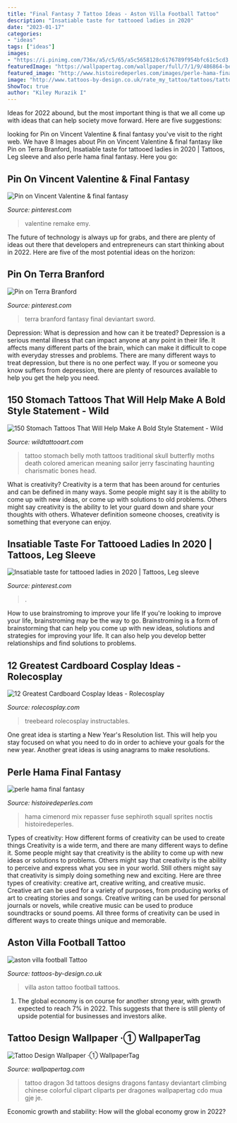 ```yaml
---
title: "Final Fantasy 7 Tattoo Ideas - Aston Villa Football Tattoo"
description: "Insatiable taste for tattooed ladies in 2020"
date: "2023-01-17"
categories:
- "ideas"
tags: ["ideas"]
images:
- "https://i.pinimg.com/736x/a5/c5/65/a5c5658128c6176789f954bfc61c5cd3.jpg"
featuredImage: "https://wallpapertag.com/wallpaper/full/7/1/9/486864-beautiful-tattoo-design-wallpaper-1600x2152-for-tablet.jpg"
featured_image: "http://www.histoiredeperles.com/images/perle-hama-final-fantasy_8.jpg"
image: "http://www.tattoos-by-design.co.uk/rate_my_tattoo/tattoos/tattoo/act/aston_villa_football_6769125847928.jpg"
ShowToc: true
author: "Kiley Murazik I"
---
```



Ideas for 2022 abound, but the most important thing is that we all come up with ideas that can help society move forward. Here are five suggestions: 

	

		
looking for Pin on Vincent Valentine &amp; final fantasy you've visit to the right web. We have 8 Images about Pin on Vincent Valentine &amp; final fantasy like Pin on Terra Branford, Insatiable taste for tattooed ladies in 2020 | Tattoos, Leg sleeve and also perle hama final fantasy. Here you go:
		
    
## Pin On Vincent Valentine &amp; Final Fantasy

<img loading=lazy src="https://i.pinimg.com/736x/27/0c/c8/270cc809e203b8dd061492a594ebba52.jpg" onerror="this.onerror=null;this.src='https://tse2.mm.bing.net/th?id=OIP.ANOYxU49VTZUZxtlV4pJzwHaFj&amp;pid=15.1';" alt="Pin on Vincent Valentine &amp; final fantasy">

_Source: pinterest.com_

>valentine remake emy. 

	

The future of technology is always up for grabs, and there are plenty of ideas out there that developers and entrepreneurs can start thinking about in 2022. Here are five of the most potential ideas on the horizon:

    
## Pin On Terra Branford

<img loading=lazy src="https://i.pinimg.com/736x/e9/31/94/e93194663185edf37ade92e0ea335930.jpg" onerror="this.onerror=null;this.src='https://tse4.mm.bing.net/th?id=OIP.zHOUx-Q1YxIVPj-PvwyHpgHaKf&amp;pid=15.1';" alt="Pin on Terra Branford">

_Source: pinterest.com_

>terra branford fantasy final deviantart sword. 

	

Depression: What is depression and how can it be treated?
Depression is a serious mental illness that can impact anyone at any point in their life. It affects many different parts of the brain, which can make it difficult to cope with everyday stresses and problems. There are many different ways to treat depression, but there is no one perfect way. If you or someone you know suffers from depression, there are plenty of resources available to help you get the help you need.

    
## 150 Stomach Tattoos That Will Help Make A Bold Style Statement - Wild

<img loading=lazy src="https://www.wildtattooart.com/wp-content/uploads/2019/03/Stomach-Tattoo.jpg" onerror="this.onerror=null;this.src='https://tse4.mm.bing.net/th?id=OIP.qLDlhWXnPnLTPAGYKnVmqwHaJ6&amp;pid=15.1';" alt="150 Stomach Tattoos That Will Help Make A Bold Style Statement - Wild">

_Source: wildtattooart.com_

>tattoo stomach belly moth tattoos traditional skull butterfly moths death colored american meaning sailor jerry fascinating haunting charismatic bones head. 

	

What is creativity?
Creativity is a term that has been around for centuries and can be defined in many ways. Some people might say it is the ability to come up with new ideas, or come up with solutions to old problems. Others might say creativity is the ability to let your guard down and share your thoughts with others. Whatever definition someone chooses, creativity is something that everyone can enjoy.

    
## Insatiable Taste For Tattooed Ladies In 2020 | Tattoos, Leg Sleeve

<img loading=lazy src="https://i.pinimg.com/736x/a5/c5/65/a5c5658128c6176789f954bfc61c5cd3.jpg" onerror="this.onerror=null;this.src='https://tse4.mm.bing.net/th?id=OIP.jJsLIiA6NzUjkEnEUSmkxQHaHW&amp;pid=15.1';" alt="Insatiable taste for tattooed ladies in 2020 | Tattoos, Leg sleeve">

_Source: pinterest.com_

>. 

	

How to use brainstroming to improve your life
If you're looking to improve your life, brainstroming may be the way to go. Brainstroming is a form of brainstorming that can help you come up with new ideas, solutions and strategies for improving your life. It can also help you develop better relationships and find solutions to problems.

    
## 12 Greatest Cardboard Cosplay Ideas - Rolecosplay

<img loading=lazy src="https://www.rolecosplay.com/blog/wp-content/uploads/2016/02/97626c28193a81533b32c021ba6d1b6c-1.jpg" onerror="this.onerror=null;this.src='https://tse2.mm.bing.net/th?id=OIP.zDvIWviMm78jfgMfYdXzKAHaLG&amp;pid=15.1';" alt="12 Greatest Cardboard Cosplay Ideas - Rolecosplay">

_Source: rolecosplay.com_

>treebeard rolecosplay instructables. 

	

One great idea is starting a New Year's Resolution list. This will help you stay focused on what you need to do in order to achieve your goals for the new year. Another great ideas is using anagrams to make resolutions.

    
## Perle Hama Final Fantasy

<img loading=lazy src="http://www.histoiredeperles.com/images/perle-hama-final-fantasy_8.jpg" onerror="this.onerror=null;this.src='https://tse2.mm.bing.net/th?id=OIP.4MQ0ekY9niMmLDXSAQ10gAHaJ3&amp;pid=15.1';" alt="perle hama final fantasy">

_Source: histoiredeperles.com_

>hama cimenord mix repasser fuse sephiroth squall sprites noctis histoiredeperles. 

	

Types of creativity: How different forms of creativity can be used to create things
Creativity is a wide term, and there are many different ways to define it. Some people might say that creativity is the ability to come up with new ideas or solutions to problems. Others might say that creativity is the ability to perceive and express what you see in your world. Still others might say that creativity is simply doing something new and exciting. Here are three types of creativity: creative art, creative writing, and creative music.
Creative art can be used for a variety of purposes, from producing works of art to creating stories and songs. Creative writing can be used for personal journals or novels, while creative music can be used to produce soundtracks or sound poems. All three forms of creativity can be used in different ways to create things unique and memorable.

    
## Aston Villa Football Tattoo

<img loading=lazy src="http://www.tattoos-by-design.co.uk/rate_my_tattoo/tattoos/tattoo/act/aston_villa_football_6769125847928.jpg" onerror="this.onerror=null;this.src='https://tse3.mm.bing.net/th?id=OIP.ixo-91vbnp6-hhMmlSNCAAHaJ4&amp;pid=15.1';" alt="aston villa football Tattoo">

_Source: tattoos-by-design.co.uk_

>villa aston tattoo football tattoos. 

	

1. The global economy is on course for another strong year, with growth expected to reach 7% in 2022. This suggests that there is still plenty of upside potential for businesses and investors alike.

    
## Tattoo Design Wallpaper ·① WallpaperTag

<img loading=lazy src="https://wallpapertag.com/wallpaper/full/7/1/9/486864-beautiful-tattoo-design-wallpaper-1600x2152-for-tablet.jpg" onerror="this.onerror=null;this.src='https://tse3.mm.bing.net/th?id=OIP.EXo6DwDAW-CoEdvzM7NbCAHaJ9&amp;pid=15.1';" alt="Tattoo Design Wallpaper ·① WallpaperTag">

_Source: wallpapertag.com_

>tattoo dragon 3d tattoos designs dragons fantasy deviantart climbing chinese colorful clipart cliparts per dragones wallpapertag cdo mua gje je. 

	

Economic growth and stability: How will the global economy grow in 2022?
 

